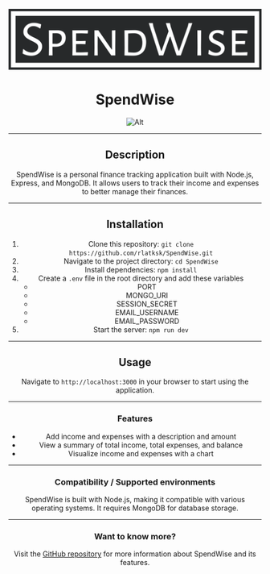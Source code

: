 <div align="center">

![SpendWise Logo](public/img/logo-no-background.svg)

# SpendWise

![Alt](https://repobeats.axiom.co/api/embed/0f3ebefa8c862ad8f69972506486aa79526c820c.svg "Repobeats analytics image")

---

## Description

SpendWise is a personal finance tracking application built with Node.js, Express, and MongoDB. It allows users to track their income and expenses to better manage their finances. 

---

## Installation

1. Clone this repository: `git clone https://github.com/rlatksk/SpendWise.git`
2. Navigate to the project directory: `cd SpendWise`
3. Install dependencies: `npm install`
4. Create a `.env` file in the root directory and add these variables
    - PORT
    - MONGO_URI
    - SESSION_SECRET
    - EMAIL_USERNAME
    - EMAIL_PASSWORD
5. Start the server: `npm run dev`

---

## Usage

Navigate to `http://localhost:3000` in your browser to start using the application.

---

### Features

- Add income and expenses with a description and amount
- View a summary of total income, total expenses, and balance
- Visualize income and expenses with a chart

---

### Compatibility / Supported environments

SpendWise is built with Node.js, making it compatible with various operating systems. It requires MongoDB for database storage.

---

### Want to know more?

Visit the [GitHub repository](https://github.com/rlatksk/SpendWise) for more information about SpendWise and its features.

